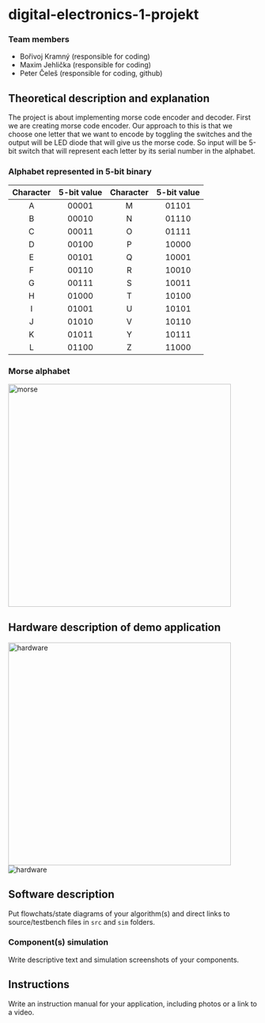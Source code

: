 # digital-electronics-1-projekt
### Team members

* Bořivoj Kramný (responsible for coding)
* Maxim Jehlička (responsible for coding)
* Peter Čeleš (responsible for coding, github)

## Theoretical description and explanation

The project is about implementing morse code encoder and decoder. First we are creating morse code encoder. Our approach to this is that we choose one letter that we want to encode by toggling the switches and the output will be LED diode that will give us the morse code. So input will be 5-bit switch that will represent each letter by its serial number in the alphabet. 

### Alphabet represented in 5-bit binary

| **Character** | **5-bit value** | **Character** | **5-bit value** |
   | :-: | :-: | :-: | :-: |
   | A | 00001 | M | 01101 |
   | B | 00010 | N | 01110 |
   | C | 00011 | O | 01111 |
   | D | 00100 | P | 10000 |
   | E | 00101 | Q | 10001 |
   | F | 00110 | R | 10010 |
   | G | 00111 | S | 10011 |
   | H | 01000 | T | 10100 |
   | I | 01001 | U | 10101 |
   | J | 01010 | V | 10110 |
   | K | 01011 | Y | 10111 |
   | L | 01100 | Z | 11000 |
   
   ### Morse alphabet
   
   <img src="images/morse_alphabet.png" alt="morse" style="width:450px;"/>

## Hardware description of demo application

<img src="images/n4r.png" alt="hardware" style="width:450px;"/>

<img src="images/7seg_rgb.png" alt="hardware" />


## Software description

Put flowchats/state diagrams of your algorithm(s) and direct links to source/testbench files in `src` and `sim` folders. 

### Component(s) simulation

Write descriptive text and simulation screenshots of your components.

## Instructions

Write an instruction manual for your application, including photos or a link to a video.
